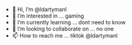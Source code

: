 - 👋 Hi, I’m @ldartymanl
- 👀 I’m interested in ... gaming
- 🌱 I’m currently learning ... dont need to know
- 💞️ I’m looking to collaborate on ... no one
- 📫 How to reach me ... tiktok @ldartymanl


<!---
ldartymanl/ldartymanl is a ✨ special ✨ repository because its `README.md` (this file) appears on your GitHub profile.
You can click the Preview link to take a look at your changes.
--->
